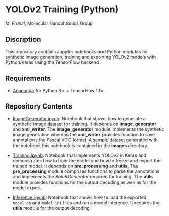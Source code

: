 # YOLOv2 Training (Python)

*M. Fränzl*, Molecular Nanophtonics Group

## Discription

This repository contains Jupyter notebooks and Python modules for synthetic image generation, training and exporting YOLOv2 models with Python/Keras using the TensorFlow backend.

## Requirements 

- [Anaconda](https://www.anaconda.com/distribution/) for Python 3.x + TensorFlow 1.1x

## Repository Contents

- [ImageGenerator.ipynb](ImageGenerator.ipynb): Notebook that shows how to generate a synthetic image dataset for training. It depends on **image_generator** and **xml_writer**. The **image_generator** module implements the synthetic image generation whereas the **xml_writer** provides function to save annotations the Pascal VOC format. A sample dataset generated with the notebook this notebook is contained in the **images** directory. 

- [Training.ipynb](Training.ipynb): Notebook that implements YOLOv2 in Keras and demonstrates how to train the model and how to freeze and export the trained model. It depends on **pre_processing** and **utils**. The **pre_processing** module comprises functions to parse the annotations and implements the *BatchGenerator* required for training. The **utils** module provides functions for the output decoding as well as for the model export.

- [Inference.ipynb](Inference.ipynb): Notebook that shows how to load the exported `model.pb` and `model.ini` files and run a model inference. It requires the **utils** module for the output decoding.

